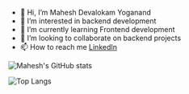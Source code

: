 - 👋 Hi, I’m Mahesh Devalokam Yoganand
- 👀 I’m interested in backend development
- 🌱 I’m currently learning Frontend development
- 💞️ I’m looking to collaborate on backend projects
- 📫 How to reach me [LinkedIn](https://www.linkedin.com/in/mahesh-dy/)

<!---
MaheshDY/MaheshDY is a ✨ special ✨ repository because its `README.md` (this file) appears on your GitHub profile.
You can click the Preview link to take a look at your changes.
--->

![Mahesh's GitHub stats](https://github-readme-stats.vercel.app/api?username=maheshdy&show_icons=true)

![Top Langs](https://github-readme-stats.vercel.app/api/top-langs/?username=maheshdy&layout=compact)

